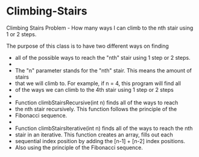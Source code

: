 # Climbing-Stairs
Climbing Stairs Problem - How many ways I can climb to the nth stair using 1 or 2 steps.

The purpose of this class is to have two different ways on finding
 * all of the possible ways to reach the "nth" stair using 1 step or 2 steps.
 * 
 * The "n" parameter stands for the "nth" stair. This means the amount of stairs
 * that we will climb to. For example, if n = 4, this program will find all
 * of the ways we can climb to the 4th stair using 1 step or 2 steps
 * 
 * Function climbStairsRecursive(int n) finds all of the ways to reach
 * the nth stair recursively. This function follows the principle of the
 * Fibonacci sequence.
 * 
 * Function climbStairsIterative(int n) finds all of the ways to reach the nth
 * stair in an iterative. This function creates an array, fills out each 
 * sequential index position by adding the [n-1] + [n-2] index positions.
 * Also using the principle of the Fibonacci sequence. 
